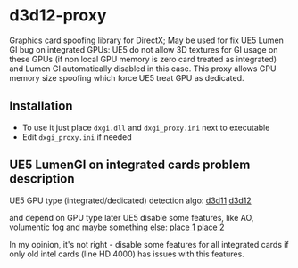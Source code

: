 # d3d12-proxy
Graphics card spoofing library for DirectX;
May be used for fix UE5 Lumen GI bug on integrated GPUs:
UE5 do not allow 3D textures for GI usage on these GPUs
(if non local GPU memory is zero card treated as integrated)
and Lumen GI automatically disabled in this case.
This proxy allows GPU memory size spoofing which force UE5 treat GPU as dedicated.

## Installation
* To use it just place `dxgi.dll` and `dxgi_proxy.ini` next to executable
* Edit `dxgi_proxy.ini` if needed

## UE5 LumenGI on integrated cards problem description
UE5 GPU type (integrated/dedicated) detection algo:
	[d3d11](https://github.com/EpicGames/UnrealEngine/blob/release/Engine/Source/Runtime/Windows/D3D11RHI/Private/Windows/WindowsD3D11Device.cpp#L1102)
	[d3d12](https://github.com/EpicGames/UnrealEngine/blob/release/Engine/Source/Runtime/D3D12RHI/Private/Windows/WindowsD3D12Device.cpp#L817)

and depend on GPU type later UE5 disable some features, like AO, volumentic fog and maybe something else:
	[place 1](https://github.com/EpicGames/UnrealEngine/blob/release/Engine/Source/Runtime/Renderer/Private/DistanceFieldAmbientOcclusion.cpp#L682)
	[place 2](https://github.com/EpicGames/UnrealEngine/blob/release/Engine/Source/Runtime/Renderer/Private/DistanceFieldAmbientOcclusion.cpp#L731)

In my opinion, it's not right - disable some features for all integrated cards
if only old intel cards (line HD 4000) has issues with this features.
